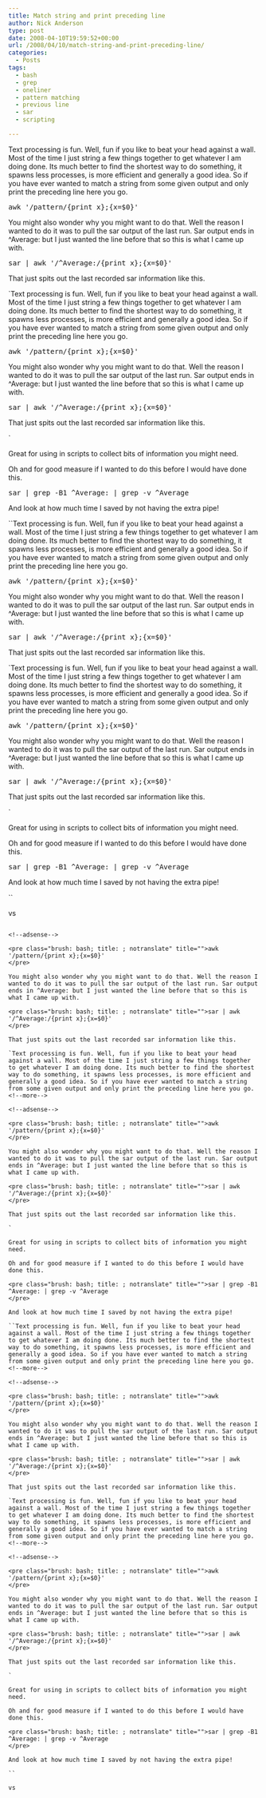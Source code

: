 ```yaml
---
title: Match string and print preceding line
author: Nick Anderson
type: post
date: 2008-04-10T19:59:52+00:00
url: /2008/04/10/match-string-and-print-preceding-line/
categories:
  - Posts
tags:
  - bash
  - grep
  - oneliner
  - pattern matching
  - previous line
  - sar
  - scripting

---
```

Text processing is fun. Well, fun if you like to beat your head against a wall. Most of the time I just string a few things together to get whatever I am doing done. Its much better to find the shortest way to do something, it spawns less processes, is more efficient and generally a good idea. So if you have ever wanted to match a string from some given output and only print the preceding line here you go.<!--more-->

<!--adsense-->

<pre class="brush: bash; title: ; notranslate" title="">awk '/pattern/{print x};{x=$0}'
</pre>

You might also wonder why you might want to do that. Well the reason I wanted to do it was to pull the sar output of the last run. Sar output ends in ^Average: but I just wanted the line before that so this is what I came up with.

<pre class="brush: bash; title: ; notranslate" title="">sar | awk '/^Average:/{print x};{x=$0}'
</pre>

That just spits out the last recorded sar information like this.
  
`Text processing is fun. Well, fun if you like to beat your head against a wall. Most of the time I just string a few things together to get whatever I am doing done. Its much better to find the shortest way to do something, it spawns less processes, is more efficient and generally a good idea. So if you have ever wanted to match a string from some given output and only print the preceding line here you go.<!--more-->

<!--adsense-->

<pre class="brush: bash; title: ; notranslate" title="">awk '/pattern/{print x};{x=$0}'
</pre>

You might also wonder why you might want to do that. Well the reason I wanted to do it was to pull the sar output of the last run. Sar output ends in ^Average: but I just wanted the line before that so this is what I came up with.

<pre class="brush: bash; title: ; notranslate" title="">sar | awk '/^Average:/{print x};{x=$0}'
</pre>

That just spits out the last recorded sar information like this.
  
` 
  
Great for using in scripts to collect bits of information you might need.

Oh and for good measure if I wanted to do this before I would have done this.

<pre class="brush: bash; title: ; notranslate" title="">sar | grep -B1 ^Average: | grep -v ^Average
</pre>

And look at how much time I saved by not having the extra pipe!
  
``Text processing is fun. Well, fun if you like to beat your head against a wall. Most of the time I just string a few things together to get whatever I am doing done. Its much better to find the shortest way to do something, it spawns less processes, is more efficient and generally a good idea. So if you have ever wanted to match a string from some given output and only print the preceding line here you go.<!--more-->

<!--adsense-->

<pre class="brush: bash; title: ; notranslate" title="">awk '/pattern/{print x};{x=$0}'
</pre>

You might also wonder why you might want to do that. Well the reason I wanted to do it was to pull the sar output of the last run. Sar output ends in ^Average: but I just wanted the line before that so this is what I came up with.

<pre class="brush: bash; title: ; notranslate" title="">sar | awk '/^Average:/{print x};{x=$0}'
</pre>

That just spits out the last recorded sar information like this.
  
`Text processing is fun. Well, fun if you like to beat your head against a wall. Most of the time I just string a few things together to get whatever I am doing done. Its much better to find the shortest way to do something, it spawns less processes, is more efficient and generally a good idea. So if you have ever wanted to match a string from some given output and only print the preceding line here you go.<!--more-->

<!--adsense-->

<pre class="brush: bash; title: ; notranslate" title="">awk '/pattern/{print x};{x=$0}'
</pre>

You might also wonder why you might want to do that. Well the reason I wanted to do it was to pull the sar output of the last run. Sar output ends in ^Average: but I just wanted the line before that so this is what I came up with.

<pre class="brush: bash; title: ; notranslate" title="">sar | awk '/^Average:/{print x};{x=$0}'
</pre>

That just spits out the last recorded sar information like this.
  
` 
  
Great for using in scripts to collect bits of information you might need.

Oh and for good measure if I wanted to do this before I would have done this.

<pre class="brush: bash; title: ; notranslate" title="">sar | grep -B1 ^Average: | grep -v ^Average
</pre>

And look at how much time I saved by not having the extra pipe!
  
`` 
  
vs
  
```Text processing is fun. Well, fun if you like to beat your head against a wall. Most of the time I just string a few things together to get whatever I am doing done. Its much better to find the shortest way to do something, it spawns less processes, is more efficient and generally a good idea. So if you have ever wanted to match a string from some given output and only print the preceding line here you go.<!--more-->

<!--adsense-->

<pre class="brush: bash; title: ; notranslate" title="">awk '/pattern/{print x};{x=$0}'
</pre>

You might also wonder why you might want to do that. Well the reason I wanted to do it was to pull the sar output of the last run. Sar output ends in ^Average: but I just wanted the line before that so this is what I came up with.

<pre class="brush: bash; title: ; notranslate" title="">sar | awk '/^Average:/{print x};{x=$0}'
</pre>

That just spits out the last recorded sar information like this.
  
`Text processing is fun. Well, fun if you like to beat your head against a wall. Most of the time I just string a few things together to get whatever I am doing done. Its much better to find the shortest way to do something, it spawns less processes, is more efficient and generally a good idea. So if you have ever wanted to match a string from some given output and only print the preceding line here you go.<!--more-->

<!--adsense-->

<pre class="brush: bash; title: ; notranslate" title="">awk '/pattern/{print x};{x=$0}'
</pre>

You might also wonder why you might want to do that. Well the reason I wanted to do it was to pull the sar output of the last run. Sar output ends in ^Average: but I just wanted the line before that so this is what I came up with.

<pre class="brush: bash; title: ; notranslate" title="">sar | awk '/^Average:/{print x};{x=$0}'
</pre>

That just spits out the last recorded sar information like this.
  
` 
  
Great for using in scripts to collect bits of information you might need.

Oh and for good measure if I wanted to do this before I would have done this.

<pre class="brush: bash; title: ; notranslate" title="">sar | grep -B1 ^Average: | grep -v ^Average
</pre>

And look at how much time I saved by not having the extra pipe!
  
``Text processing is fun. Well, fun if you like to beat your head against a wall. Most of the time I just string a few things together to get whatever I am doing done. Its much better to find the shortest way to do something, it spawns less processes, is more efficient and generally a good idea. So if you have ever wanted to match a string from some given output and only print the preceding line here you go.<!--more-->

<!--adsense-->

<pre class="brush: bash; title: ; notranslate" title="">awk '/pattern/{print x};{x=$0}'
</pre>

You might also wonder why you might want to do that. Well the reason I wanted to do it was to pull the sar output of the last run. Sar output ends in ^Average: but I just wanted the line before that so this is what I came up with.

<pre class="brush: bash; title: ; notranslate" title="">sar | awk '/^Average:/{print x};{x=$0}'
</pre>

That just spits out the last recorded sar information like this.
  
`Text processing is fun. Well, fun if you like to beat your head against a wall. Most of the time I just string a few things together to get whatever I am doing done. Its much better to find the shortest way to do something, it spawns less processes, is more efficient and generally a good idea. So if you have ever wanted to match a string from some given output and only print the preceding line here you go.<!--more-->

<!--adsense-->

<pre class="brush: bash; title: ; notranslate" title="">awk '/pattern/{print x};{x=$0}'
</pre>

You might also wonder why you might want to do that. Well the reason I wanted to do it was to pull the sar output of the last run. Sar output ends in ^Average: but I just wanted the line before that so this is what I came up with.

<pre class="brush: bash; title: ; notranslate" title="">sar | awk '/^Average:/{print x};{x=$0}'
</pre>

That just spits out the last recorded sar information like this.
  
` 
  
Great for using in scripts to collect bits of information you might need.

Oh and for good measure if I wanted to do this before I would have done this.

<pre class="brush: bash; title: ; notranslate" title="">sar | grep -B1 ^Average: | grep -v ^Average
</pre>

And look at how much time I saved by not having the extra pipe!
  
`` 
  
vs
  
```